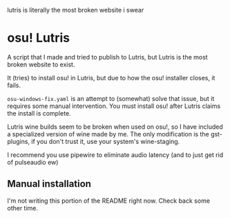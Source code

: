 lutris is literally the most broken website i swear

# osu! Lutris
A script that I made and tried to publish to Lutris, but Lutris is the most broken website to exist.

It (tries) to install osu! in Lutris, but due to how the osu! installer closes, it fails.

`osu-windows-fix.yaml` is an attempt to (somewhat) solve that issue, but it requires some manual intervention.
You must install osu! after Lutris claims the install is complete.

Lutris wine builds seem to be broken when used on osu!, so I have included a specialized version of wine made by me.
The only modification is the gst-plugins, if you don't trust it, use your system's wine-staging.

I recommend you use pipewire to eliminate audio latency (and to just get rid of pulseaudio ew)

## Manual installation

I'm not writing this portion of the README right now. Check back some other time.
